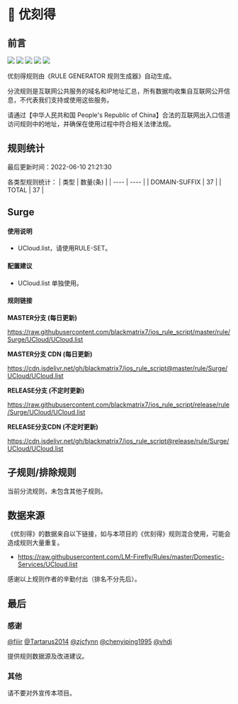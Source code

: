 # 🧸 优刻得

## 前言

![](https://shields.io/badge/-移除重复规则-ff69b4) ![](https://shields.io/badge/-DOMAIN与DOMAIN--SUFFIX合并-green) ![](https://shields.io/badge/-DOMAIN--SUFFIX间合并-critical) ![](https://shields.io/badge/-DOMAIN--SUFFIX与DOMAIN--KEYWORD合并-blue) ![](https://shields.io/badge/-IP--CIDR(6)合并-blueviolet) 

优刻得规则由《RULE GENERATOR 规则生成器》自动生成。

分流规则是互联网公共服务的域名和IP地址汇总，所有数据均收集自互联网公开信息，不代表我们支持或使用这些服务。

请通过【中华人民共和国 People's Republic of China】合法的互联网出入口信道访问规则中的地址，并确保在使用过程中符合相关法律法规。

## 规则统计

最后更新时间：2022-06-10 21:21:30

各类型规则统计：
| 类型 | 数量(条)  | 
| ---- | ----  |
| DOMAIN-SUFFIX | 37  | 
| TOTAL | 37  | 


## Surge 

#### 使用说明
- UCloud.list，请使用RULE-SET。

#### 配置建议
- UCloud.list 单独使用。

#### 规则链接
**MASTER分支 (每日更新)**

https://raw.githubusercontent.com/blackmatrix7/ios_rule_script/master/rule/Surge/UCloud/UCloud.list

**MASTER分支 CDN (每日更新)**

https://cdn.jsdelivr.net/gh/blackmatrix7/ios_rule_script@master/rule/Surge/UCloud/UCloud.list

**RELEASE分支 (不定时更新)**

https://raw.githubusercontent.com/blackmatrix7/ios_rule_script/release/rule/Surge/UCloud/UCloud.list

**RELEASE分支CDN (不定时更新)**

https://cdn.jsdelivr.net/gh/blackmatrix7/ios_rule_script@release/rule/Surge/UCloud/UCloud.list

## 子规则/排除规则


当前分流规则，未包含其他子规则。

## 数据来源

《优刻得》的数据来自以下链接，如与本项目的《优刻得》规则混合使用，可能会造成规则大量重复。

- https://raw.githubusercontent.com/LM-Firefly/Rules/master/Domestic-Services/UCloud.list


感谢以上规则作者的辛勤付出（排名不分先后）。

## 最后

### 感谢

[@fiiir](https://github.com/fiiir) [@Tartarus2014](https://github.com/Tartarus2014) [@zjcfynn](https://github.com/zjcfynn) [@chenyiping1995](https://github.com/chenyiping1995) [@vhdj](https://github.com/vhdj)

提供规则数据源及改进建议。

### 其他

请不要对外宣传本项目。